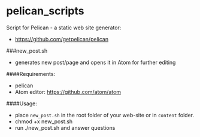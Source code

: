 # pelican_scripts
Script for Pelican - a static web site generator:
- https://github.com/getpelican/pelican

###new_post.sh   
- generates new post/page and opens it in Atom for further editing

####Requirements:
 - pelican
 - Atom editor: https://github.com/atom/atom

####Usage:
 - place `new_post.sh` in the root folder of your web-site or in `content` folder.
 - chmod +x new_post.sh
 - run ./new_post.sh and answer questions

